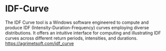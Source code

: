 # IDF-Curve
The IDF Curve tool is a Windows software engineered to compute and produce IDF (Intensity-Duration-Frequency) curves employing diverse distributions. It offers an intuitive interface for computing and illustrating IDF curves across different return periods, intensities, and durations.  https://agrimetsoft.com/idf_curve
